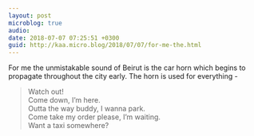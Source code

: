 ```yaml
---
layout: post
microblog: true
audio: 
date: 2018-07-07 07:25:51 +0300
guid: http://kaa.micro.blog/2018/07/07/for-me-the.html
---
```

For me the unmistakable sound of Beirut is the car horn which begins to propagate throughout the city early.  The horn is used for everything -  
> Watch out!  
Come down, I’m here.  
Outta the way buddy, I wanna park.  
Come take my order please, I’m waiting.  
Want a taxi somewhere?  
